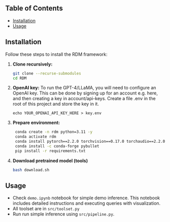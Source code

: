 ## Table of Contents
- [Installation](#installation)
- [Usage](#usage)


## Installation
Follow these steps to install the RDM framework:

1. **Clone recursively:**
    ```bash
    git clone --recurse-submodules 
    cd RDM
    ```

2. **OpenAI key:** To run the GPT-4/LLaMA, you will need to configure an OpenAI key. This can be done by signing up for an account e.g. here, and then creating a key in account/api-keys. Create a file .env in the root of this project and store the key in it.
    ```
    echo YOUR_OPENAI_API_KEY_HERE > key.env
    ```

3. **Prepare environment:**
   ```bash
    conda create -n rdm python=3.11 -y
    conda activate rdm
    conda install pytorch==2.2.0 torchvision==0.17.0 torchaudio==2.2.0 pytorch-cuda=11.8 -c pytorch -c nvidia
    conda install -c conda-forge pybullet
    pip install -r requirements.txt
   ```

4. **Download pretrained model (tools)**
    ```bash 
    bash download.sh
    ```
## Usage

- Check `demo.ipynb` notebook for simple demo inference. This notebook includes detailed instructions and executing queries with visualization.
- All toolset are in `src/toolset.py`
- Run run simple inference using `src/pipeline.py`.


